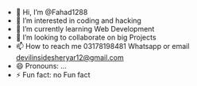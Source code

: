 - 👋 Hi, I’m @Fahad1288
- 👀 I’m interested in coding and hacking
- 🌱 I’m currently learning Web Development
- 💞️ I’m looking to collaborate on big Projects
- 📫 How to reach me 03178198481 Whatsapp or email devilinsidesheryar12@gmail.com
- 😄 Pronouns: ...
- ⚡ Fun fact: no Fun fact

